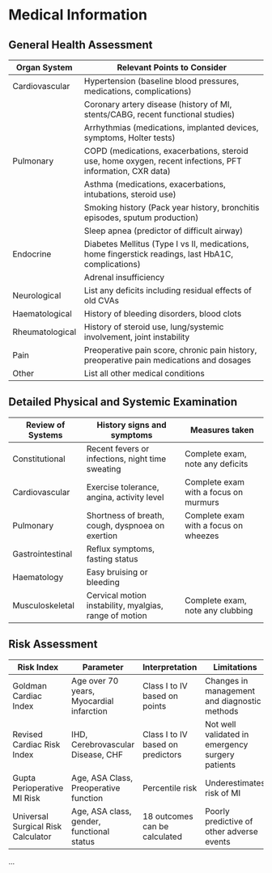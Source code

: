 # Medical Information

## General Health Assessment
| Organ System    | Relevant Points to Consider                                                                                          |
|-----------------|---------------------------------------------------------------------------------------------------------------------|
| Cardiovascular  | Hypertension (baseline blood pressures, medications, complications)                                                |
|                 | Coronary artery disease (history of MI, stents/CABG, recent functional studies)                                      |
|                 | Arrhythmias (medications, implanted devices, symptoms, Holter tests)                                                 |
| Pulmonary       | COPD (medications, exacerbations, steroid use, home oxygen, recent infections, PFT information, CXR data)            |
|                 | Asthma (medications, exacerbations, intubations, steroid use)                                                        |
|                 | Smoking history (Pack year history, bronchitis episodes, sputum production)                                          |
|                 | Sleep apnea (predictor of difficult airway)                                                                          |
| Endocrine       | Diabetes Mellitus (Type I vs II, medications, home fingerstick readings, last HbA1C, complications)                  |
|                 | Adrenal insufficiency                                                                                               |
| Neurological    | List any deficits including residual effects of old CVAs                                                             |
| Haematological  | History of bleeding disorders, blood clots                                                                          |
| Rheumatological | History of steroid use, lung/systemic involvement, joint instability                                                 |
| Pain            | Preoperative pain score, chronic pain history, preoperative pain medications and dosages                             |
| Other           | List all other medical conditions                                                                                   |

## Detailed Physical and Systemic Examination
| Review of Systems  | History signs and symptoms                            | Measures taken                           |
|--------------------|-------------------------------------------------------|------------------------------------------|
| Constitutional     | Recent fevers or infections, night time sweating      | Complete exam, note any deficits         |
| Cardiovascular     | Exercise tolerance, angina, activity level            | Complete exam with a focus on murmurs    |
| Pulmonary          | Shortness of breath, cough, dyspnoea on exertion      | Complete exam with a focus on wheezes    |
| Gastrointestinal   | Reflux symptoms, fasting status                       |                                          |
| Haematology        | Easy bruising or bleeding                             |                                          |
| Musculoskeletal    | Cervical motion instability, myalgias, range of motion| Complete exam, note any clubbing         |

## Risk Assessment
| Risk Index                       | Parameter                                  | Interpretation                      | Limitations                                      |
|----------------------------------|--------------------------------------------|-------------------------------------|--------------------------------------------------|
| Goldman Cardiac Index            | Age over 70 years, Myocardial infarction   | Class I to IV based on points       | Changes in management and diagnostic methods     |
| Revised Cardiac Risk Index       | IHD, Cerebrovascular Disease, CHF          | Class I to IV based on predictors   | Not well validated in emergency surgery patients |
| Gupta Perioperative MI Risk      | Age, ASA Class, Preoperative function      | Percentile risk                     | Underestimates risk of MI                        |
| Universal Surgical Risk Calculator| Age, ASA class, gender, functional status | 18 outcomes can be calculated       | Poorly predictive of other adverse events        |

...